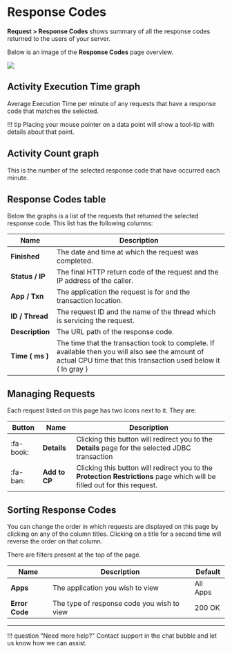 # Response Codes

**Request &gt; Response Codes** shows summary of all the response codes returned to the users of your server.

Below is an image of the **Response Codes** page overview.

![](/frdocs/attachments/245550029/245550041.png)

## Activity Execution Time graph

Average Execution Time per minute of any requests that have a response code that matches the selected. 

!!! tip 
    Placing your mouse pointer on a data point will show a tool-tip with details about that point.

## Activity Count graph

This is the number of the selected response code that have occurred each minute.

## Response Codes table

Below the graphs is a list of the requests that returned the selected
response code. This list has the following columns:

|Name|Description|
|--- |--- |
|**Finished**|The date and time at which the request was completed.|
|**Status / IP**|The final HTTP return code of the request and the IP address of the caller.|
|**App / Txn**|The application the request is for and the transaction location.|
|**ID / Thread**|The request ID and the name of the thread which is servicing the request.|
|**Description**|The URL path of the response code.|
|**Time ( ms )**|The time that the transaction took to complete. If available then you will also see the amount of actual CPU time that this transaction used below it ( In gray )|


## Managing Requests

Each request listed on this page has two icons next to it. They are:

|Button|Name|Description|
|--- |--- |--- |
| :fa-book: |**Details**|Clicking this button will redirect you to the **Details** page for the selected JDBC transaction|
| :fa-ban: |**Add to CP**|Clicking this button will redirect you to the **Protection Restrictions** page which will be filled out for this request.|

## Sorting Response Codes

You can change the order in which requests are displayed on this page by clicking on any of the column titles. Clicking on a title for a second
time will reverse the order on that column.

There are filters present at the top of the page.

|Name|Description|Default|
|--- |--- |--- |
|**Apps**|The application you wish to view|All Apps|
|**Error Code**|The type of response code you wish to view|200 OK|

___

!!! question "Need more help?"
    Contact support in the chat bubble and let us know how we can assist.
